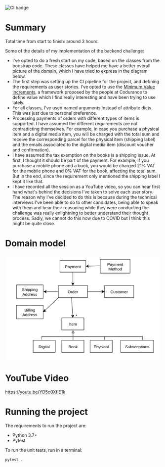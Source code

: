 ![CI badge](https://github.com/cegonse/backend-challenge-vlc/workflows/Python%20package/badge.svg)

# Summary

Total time from start to finish: around 3 hours.

Some of the details of my implementation of the backend challenge:
* I've opted to do a fresh start on my code, based on the classes from the boostrap code. These classes have helped me have a better
  overall picture of the domain, which I have tried to express in the diagram below.
* The first step was setting up the CI pipeline for the project, and defining the requirements as user stories. I've opted to use
  the [Minimum Value Increments](https://www.codurance.com/publications/2020/01/27/minimum-valuable-increment), a framework proposed by the people at Codurance to define value which I find really interesting
  and have been trying to use lately.
* For all classes, I've used named arguments instead of attribute dicts. This was just due to personal preference.
* Processing payments of orders with different types of items is supported. I have assumed the different requirements are not contradicting themselves.
  For example, in case you purchase a physical item and a digital media item, you will be charged with the total sum and receive the corresponding parcel
  for the physical item (shipping label) and the emails associated to the digital media item (discount voucher and confirmation).
* I have assumed the tax exemption on the books is a shipping issue. At first, I thought it should be part of the payment. For example, if you purchase
  a mobile phone and a book, you would be charged 21% VAT for the mobile phone and 0% VAT for the book, affecting the total sum. But in the end, since the
  requirement only mentioned the shipping label I kept it like that.
* I have recorded all the session as a YouTube video, so you can hear first hand what's behind the decisions I've taken to solve each user story.
  The reason why I've decided to do this is because during the technical interviews I've been able to do to other candidates, being able to speak with them
  and hear their reasoning while they were conducting the challenge was really enlightning to better understand their thought process. Sadly, we cannot do
  this now due to COVID but I think this might be quite close.

# Domain model

![Domain model](media/domain_model.png?raw=true)

# YouTube Video

https://youtu.be/YD5c0XflE1k

# Running the project

The requirements to run the project are:
* Python 3.7+
* Pytest

To run the unit tests, run in a terminal:
```
pytest .
```
